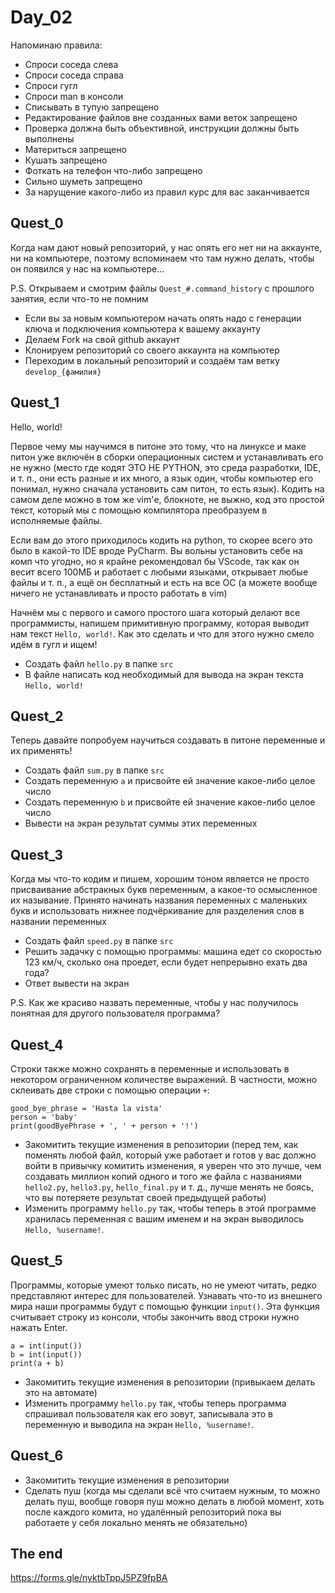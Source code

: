 # Day_02
Напоминаю правила:
- Спроси соседа слева
- Спроси соседа справа
- Спроси гугл
- Спроси man в консоли
- Списывать в тупую запрещено
- Редактирование файлов вне созданных вами веток запрещено 
- Проверка должна быть объективной, инструкции должны быть выполнены
- Материться запрещено
- Кушать запрещено
- Фоткать на телефон что-либо запрещено
- Сильно шуметь запрещено
- За нарущение какого-либо из правил курс для вас заканчивается
## Quest_0
Когда нам дают новый репозиторий, у нас опять его нет ни на аккаунте, ни на компьютере, поэтому вспоминаем что там нужно делать, чтобы он появился у нас на компьютере...

P.S. Открываем и смотрим файлы ```Quest_#.command_history``` с прошлого занятия, если что-то не помним
- Если вы за новым компьютером начать опять надо с генерации ключа и подключения компьютера к вашему аккаунту
- Делаем Fork на свой github аккаунт
- Клонируем репозиторий со своего аккаунта на компьютер
- Переходим в локальный репозиторий и создаём там ветку ```develop_{фамилия}```
## Quest_1
Hello, world!

Первое чему мы научимся в питоне это тому, что на линуксе и маке питон уже включён в сборки операционных систем и устанавливать его не нужно (место где кодят ЭТО НЕ PYTHON, это среда разработки, IDE, и т. п., они есть разные и их много, а язык один, чтобы компьютер его понимал, нужно сначала установить сам питон, то есть язык). Кодить на самом деле можно в том же vim'е, блокноте, не выжно, код это простой текст, который мы с помощью компилятора преобразуем в исполняемые файлы.

Если вам до этого приходилось кодить на python, то скорее всего это было в какой-то IDE вроде PyCharm. Вы вольны установить себе на комп что угодно, но я крайне рекомендовал бы VScode, так как он весит всего 100МБ и работает с любыми языками, открывает любые файлы и т. п., а ещё он бесплатный и есть на все ОС (а можете вообще ничего не устанавливать и просто работать в vim)

Начнём мы с первого и самого простого шага который делают все программисты, напишем примитивную программу, которая выводит нам текст ```Hello, world!```. Как это сделать и что для этого нужно смело идём в гугл и ищем!

- Создать файл ```hello.py``` в папке ```src```
- В файле написать код необходимый для вывода на экран текста ```Hello, world!```
## Quest_2
Теперь давайте попробуем научиться создавать в питоне переменные и их применять!
- Создать файл ```sum.py``` в папке ```src```
- Создать переменную ```a``` и присвойте ей значение какое-либо целое число
- Создать переменную ```b``` и присвойте ей значение какое-либо целое число
- Вывести на экран результат суммы этих переменных
## Quest_3
Когда мы что-то кодим и пишем, хорошим тоном является не просто присваивание абстракных букв переменным, а какое-то осмысленное их называние. Принято начинать названия переменных с маленьких букв и использовать нижнее подчёркивание для разделения слов в названии переменных
- Создать файл ```speed.py``` в папке ```src```
- Решить задачку с помощью программы: машина едет со скоростью 123 км/ч, сколько она проедет, если будет непрерывно ехать два года?
- Ответ вывести на экран

P.S. Как же красиво назвать переменные, чтобы у нас получилось понятная для другого пользователя программа?
## Quest_4
Строки также можно сохранять в переменные и использовать в некотором ограниченном количестве выражений. В частности, можно склеивать две строки с помощью операции ```+```:
```
good_bye_phrase = 'Hasta la vista'
person = 'baby'
print(goodByePhrase + ', ' + person + '!')
```
- Закомитить текущие изменения в репозитории (перед тем, как поменять любой файл, который уже работает и готов у вас должно войти в привычку комитить изменения, я уверен что это лучше, чем создавать миллион копий одного и того же файла с названиями ```hello2.py```, ```hello3.py```, ```hello_final.py``` и т. д., лучше менять не боясь, что вы потеряете результат своей предыдущей работы)
- Изменить программу ```hello.py``` так, чтобы теперь в этой программе хранилась переменная с вашим именем и на экран выводилось ```Hello, %username!```.
## Quest_5
Программы, которые умеют только писать, но не умеют читать, редко представляют интерес для пользователей. Узнавать что-то из внешнего мира наши программы будут с помощью функции ```input()```. Эта функция считывает строку из консоли, чтобы закончить ввод строки нужно нажать Enter.
```
a = int(input())
b = int(input())
print(a + b)
```
- Закомитить текущие изменения в репозитории (привыкаем делать это на автомате)
- Изменить программу ```hello.py``` так, чтобы теперь программа спрашивал пользователя как его зовут, записывала это в переменную и выводила на экран ```Hello, %username!```.
## Quest_6
- Закомитить текущие изменения в репозитории
- Сделать пуш (когда мы сделали всё что считаем нужным, то можно делать пуш, вообще говоря пуш можно делать в любой момент, хоть после каждого комита, но удалённый репозиторий пока вы работаете у себя локально менять не обязательно)
## The end
https://forms.gle/nyktbTppJ5PZ9fpBA
